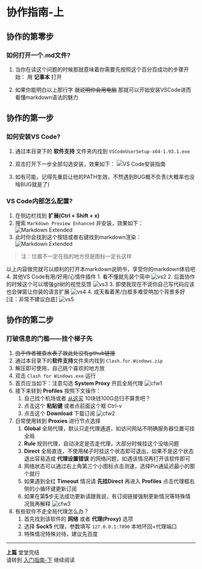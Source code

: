 # 协作指南-上

## 协作的第零步

### 如何打开一个.md文件?

1. 当你在读这个问题的时候那就意味着你需要先按照这个百分百成功的步骤开始： 用 **记事本** 打开

2. 如果你能明白以上那行字 ~~就说明你会用电脑~~ 那就可以开始安装VSCode进而看懂markdown语法的魅力

## 协作的第一步

### 如何安装VS Code?

1. 通过本目录下的 **软件支持** 文件夹内找到 `VSCodeUserSetup-x64-1.93.1.exe`

2. 双击打开下一步全部勾选安装，效果如下：
![VS Code安装指南](Pic/VSCode-1.jpg)

3. 如有可能，记得先重启让他的PATH生效，不然遇到BUG概不负责(大概率也没啥BUG就是了)

### VS Code内部怎么配置?

1. 在侧边栏找到 **扩展(Ctrl + Shift + x)**
2. 搜索 `Markdown Preview Enhanced` 并安装，效果如下：
  ![Markdown Extended](Pic/markdownExtended-1.jpg)
3. 此时你会找到这个按钮或者右键找到markdown渲染：
  ![Markdown Extended](Pic/markdownExtended-2.jpg)

  > 注：位置不一定在指的地方但是图标一定长这样

  以上内容做完就可以顺利的打开本markdown说明书，享受你的markdown体验吧
4. 其他VS Code有用/好用/心情件插件
    1. 看不懂就先装个简中
    ![vs2](Pic/VSCode-2.jpg)
    2. 后面协作的时候这个可以增强git树的视觉反馈
    ![vs3](Pic/VSCode-3.jpg)
    3. 即使我现在不说你自己写代码应该也会弹窗让你装的语言扩展
    ![vs4](Pic/VSCode-4.jpg)
    4. 成天看着黑/白框多难受呐加个背景多好 [注：非常不建议白底]
    ![vs5](Pic/VSCode-5.jpg)

## 协作的第二步

### 打破信息的门槛——挂个梯子先

1. ~~由于作者被查水表了故此处没有github链接~~
2. 通过本目录下的**软件支持**文件夹内找到 `Clash.for.Windows.zip`
3. 解压即可使用，自己挑个喜欢的地方放
4. 双击 `Clash for Windows.exe` 运行
5. 首页应当如下：注意勾选 **System Proxy** 开启全局代理
  ![cfw1](Pic/cfw-1.jpg)
6. 接下来转到 **Profiles** 按照下文操作：
    1. 自己找个机场或者 [从这买](https://xfltd.top/#/register?code=bN2UwdSn) 10块钱100G总归不算贵吧？
    2. 点击这个 **粘贴键** 或者点前面这个框 Ctrl-v
    3. 点击这个 **Download** 下载订阅
    ![cfw2](Pic/cfw-2.jpg)
7. 日常使用转到 **Proxies** 进行节点选择
    1. **Global** 全局代理，默认只走代理通道，如访问网站不明确服务器位置可挂全局
    2. **Rule** 规则代理，自动决定是否走代理，大部分时候挂这个没啥问题
    3. **Direct** 全局直连，不使用梯子时挂这个状态即可退出，如果不是这个状态退出容易造成 **代理设置错误** 的网络问题，如遇该情况再打开该软件即可
    4. 网络状态可以通过右上角第三个小图标点击测速，选择Pin通延迟最小的那个就行
    5. 如果遇到全红 **Timeout** 情况请 **先挂Direct** 再进入 **Profiles** 点击代理框右侧的小循环键更新订阅
    6. 如果在第**5**步无法成功更新请跟我说，有订阅链接强制更新情况等特殊情况我再解释
      ![cfw3](Pic/cfw-3.jpg)
8. 有些软件不走全局代理怎么办？
    1. 首先找到该软件的 **网络** 或者 **代理(Proxy)** 选项
    2. 选择 **Sock5** 代理，参数填写 `127.0.0.1:7890` 本地环回+代理端口
    3. 特殊情况特殊对待，建议先百度

---

**上篇** 堂堂完结  
请转到 [入门指南-下](入门指南-下.md) 继续阅读  
